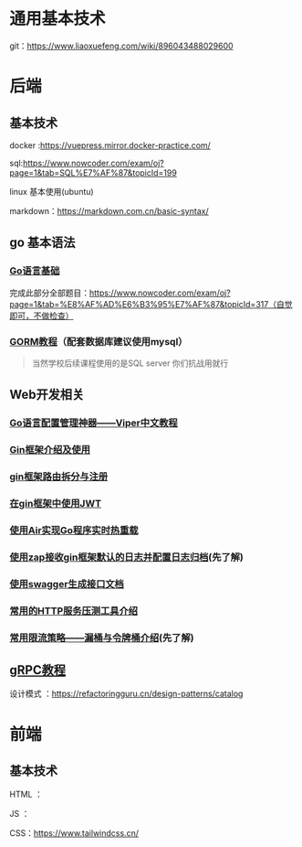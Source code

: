 # 通用基本技术

git：https://www.liaoxuefeng.com/wiki/896043488029600

# 后端

## 基本技术

docker :https://vuepress.mirror.docker-practice.com/

sql:https://www.nowcoder.com/exam/oj?page=1&tab=SQL%E7%AF%87&topicId=199

linux 基本使用(ubuntu)

markdown：https://markdown.com.cn/basic-syntax/



## go 基本语法

### [Go语言基础](https://www.liwenzhou.com/posts/Go/golang-menu/) 

完成此部分全部题目：https://www.nowcoder.com/exam/oj?page=1&tab=%E8%AF%AD%E6%B3%95%E7%AF%87&topicId=317（自觉即可，不做检查）

### [GORM教程](https://www.liwenzhou.com/posts/Go/gorm-crud/)（配套数据库建议使用mysql）

> 当然学校后续课程使用的是SQL server 你们抗战用就行

## Web开发相关

### [Go语言配置管理神器——Viper中文教程](https://www.liwenzhou.com/posts/Go/viper/)

### [Gin框架介绍及使用](https://www.liwenzhou.com/posts/Go/gin/)

### [gin框架路由拆分与注册](https://www.liwenzhou.com/posts/Go/gin-routes-registry/)

### [在gin框架中使用JWT](https://www.liwenzhou.com/posts/Go/json-web-token/)

### [使用Air实现Go程序实时热重载](https://www.liwenzhou.com/posts/Go/live-reload-with-air/)

### [使用zap接收gin框架默认的日志并配置日志归档](https://www.liwenzhou.com/posts/Go/zap-in-gin/)(先了解)

### [使用swagger生成接口文档](https://www.liwenzhou.com/posts/Go/gin-swagger/)

### [常用的HTTP服务压测工具介绍](https://www.liwenzhou.com/posts/Go/benchmark-tools/)

### [常用限流策略——漏桶与令牌桶介绍](https://www.liwenzhou.com/posts/Go/ratelimit/)(先了解)

## [gRPC教程](https://www.liwenzhou.com/posts/Go/gRPC/)

设计模式 ：https://refactoringguru.cn/design-patterns/catalog

# 前端

## 基本技术

HTML ：

JS ：

CSS：https://www.tailwindcss.cn/
